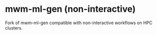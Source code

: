 # mwm-ml-gen (non-interactive)

Fork of mwm-ml-gen compatible with non-interactive workflows on HPC clusters.


